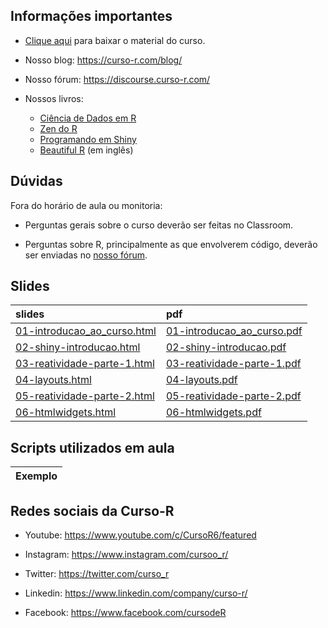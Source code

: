 
<!-- README.md is generated from README.Rmd. Please edit that file -->

## Informações importantes

- [Clique
  aqui](https://raw.githubusercontent.com/curso-r/main-dashboards/master/material_do_curso.zip)
  para baixar o material do curso.

- Nosso blog: <https://curso-r.com/blog/>

- Nosso fórum: <https://discourse.curso-r.com/>

- Nossos livros:

  - [Ciência de Dados em R](https://livro.curso-r.com/)
  - [Zen do R](https://curso-r.github.io/zen-do-r/)
  - [Programando em Shiny](https://programando-em-shiny.curso-r.com/)
  - [Beautiful R](https://curso-r.github.io/beautiful-r/) (em inglês)

## Dúvidas

Fora do horário de aula ou monitoria:

- Perguntas gerais sobre o curso deverão ser feitas no Classroom.

- Perguntas sobre R, principalmente as que envolverem código, deverão
  ser enviadas no [nosso fórum](https://discourse.curso-r.com/).

## Slides

| slides                                                                                                      | pdf                                                                                                       |
|:------------------------------------------------------------------------------------------------------------|:----------------------------------------------------------------------------------------------------------|
| [01-introducao_ao_curso.html](https://curso-r.github.io/main-dashboards/slides/01-introducao_ao_curso.html) | [01-introducao_ao_curso.pdf](https://curso-r.github.io/main-dashboards/slides/01-introducao_ao_curso.pdf) |
| [02-shiny-introducao.html](https://curso-r.github.io/main-dashboards/slides/02-shiny-introducao.html)       | [02-shiny-introducao.pdf](https://curso-r.github.io/main-dashboards/slides/02-shiny-introducao.pdf)       |
| [03-reatividade-parte-1.html](https://curso-r.github.io/main-dashboards/slides/03-reatividade-parte-1.html) | [03-reatividade-parte-1.pdf](https://curso-r.github.io/main-dashboards/slides/03-reatividade-parte-1.pdf) |
| [04-layouts.html](https://curso-r.github.io/main-dashboards/slides/04-layouts.html)                         | [04-layouts.pdf](https://curso-r.github.io/main-dashboards/slides/04-layouts.pdf)                         |
| [05-reatividade-parte-2.html](https://curso-r.github.io/main-dashboards/slides/05-reatividade-parte-2.html) | [05-reatividade-parte-2.pdf](https://curso-r.github.io/main-dashboards/slides/05-reatividade-parte-2.pdf) |
| [06-htmlwidgets.html](https://curso-r.github.io/main-dashboards/slides/06-htmlwidgets.html)                 | [06-htmlwidgets.pdf](https://curso-r.github.io/main-dashboards/slides/06-htmlwidgets.pdf)                 |

## Scripts utilizados em aula

| Exemplo |
|:--------|

## Redes sociais da Curso-R

- Youtube: <https://www.youtube.com/c/CursoR6/featured>

- Instagram: <https://www.instagram.com/cursoo_r/>

- Twitter: <https://twitter.com/curso_r>

- Linkedin: <https://www.linkedin.com/company/curso-r/>

- Facebook: <https://www.facebook.com/cursodeR>
